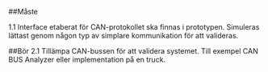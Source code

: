 ##Måste

1.1 Interface etaberat för CAN-protokollet ska finnas i prototypen. Simuleras lättast
genom någon typ av simplare kommunikation för att valideras.


##Bör
2.1 Tillämpa CAN-bussen för att validera systemet. Till exempel CAN BUS Analyzer eller
implementation på en truck.
